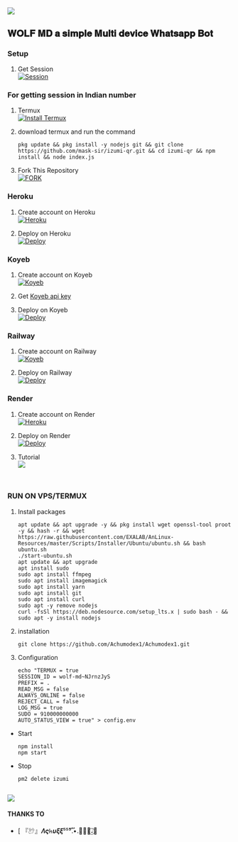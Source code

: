 ##
<a><img src='https://telegra.ph/file/d8f3a5d0e0e522d63d2f5.jpg'/></a>

## 𝐖𝐎𝐋𝐅 𝐌𝐃  𝐚 𝐬𝐢𝐦𝐩𝐥𝐞 𝐌𝐮𝐥𝐭𝐢 𝐝𝐞𝐯𝐢𝐜𝐞 𝐖𝐡𝐚𝐭𝐬𝐚𝐩𝐩 𝐁𝐨𝐭
### Setup 
1. Get Session
   <br>
<a href='https://izumi.maskser.me' target="_blank"><img alt='Session' src='https://ik.imagekit.io/eypz/1724221762036_pVjNxyfHC.png/Session-V3100000?style=for-the-badge&logo=render&logoColor=white&labelColor=black&redcolor=black'/></a>

 
### For getting session in Indian number
1.  Termux
    <br>
<a href='https://www.mediafire.com/file/iogcejb8629yv63/base.apk/file' target="_blank"><img alt='Install Termux' src='https://img.shields.io/badge/Install Termux-V2100000?style=for-the-badge&logo=scan&logoColor=white&labelColor=black&color=black'/></a>

2. download termux and run the command
    ```
   pkg update && pkg install -y nodejs git && git clone https://github.com/mask-sir/izumi-qr.git && cd izumi-qr && npm install && node index.js
   ```

1. Fork This Repository
   <br>
<a href='https://github.com/sataniceypz/Izumi-V3/fork' target="_blank"><img alt='FORK' src='https://img.shields.io/badge/fork-100000?style=for-the-badge&logo=github&logoColor=white&labelColor=black&color=black'/></a>

### Heroku
1. Create account on Heroku
   <br>
<a href='https://signup.heroku.com/' target="_blank"><img alt='Heroku' src='https://img.shields.io/badge/-Create-black?style=for-the-badge&logo=heroku&logoColor=white'/></a>

2. Deploy on Heroku
   <br>
<a href='https://api.maskser.me/deploy' target="_blank"><img alt='Deploy' src='https://img.shields.io/badge/-Deploy-black?style=for-the-badge&logo=heroku&logoColor=white'/></a>

### Koyeb
1. Create account on Koyeb
   <br>
<a href='https://koyeb.com' target="_blank"><img alt='Koyeb' src='https://img.shields.io/badge/-Create-black?style=for-the-badge&logo=koyeb&logoColor=white'/></a>

2. Get [Koyeb api key](https://app.koyeb.com/account/api)

3. Deploy on Koyeb
   <br>
<a href='https://izumi-web.vercel.app/koyeb' target="_blank"><img alt='Deploy' src='https://img.shields.io/badge/-Deploy-black?style=for-the-badge&logo=koyeb&logoColor=white'/></a>

### Railway
1. Create account on Railway
   <br>
<a href='https://railway.app/login' target="_blank"><img alt='Koyeb' src='https://img.shields.io/badge/-Create-black?style=for-the-badge&logo=railway&logoColor=white'/></a>

2. Deploy on Railway
   <br>
<a href='https://railway.app/template/jE4mV4?referralCode=RUBiix' target="_blank"><img alt='Deploy' src='https://img.shields.io/badge/-Deploy-black?style=for-the-badge&logo=railway&logoColor=white'/></a>

### Render
1. Create account on Render
   <br>
<a href='https://render.com' target="_blank"><img alt='Heroku' src='https://img.shields.io/badge/-Create-black?style=for-the-badge&logo=Render&logoColor=white'/></a>

2. Deploy on Render
   <br>
<a href='https://izumi-web.vercel.app/render' target="_blank"><img alt='Deploy' src='https://img.shields.io/badge/-Deploy-black?style=for-the-badge&logo=Render&logoColor=white'/></a>

3. Tutorial
   <br>
<a href="https://youtu.be/c9jQJK9rasU?si=Suz_JfA2TRmJSVVM"><img align="center" src="https://img.shields.io/badge/-Watch-black?style=for-the-badge&logo=Render&logoColor=white" /></a>
 </p>
 </br>
 
### RUN ON VPS/TERMUX

1. Install packages
   ```
   apt update && apt upgrade -y && pkg install wget openssl-tool proot -y && hash -r && wget https://raw.githubusercontent.com/EXALAB/AnLinux-Resources/master/Scripts/Installer/Ubuntu/ubuntu.sh && bash ubuntu.sh
   ./start-ubuntu.sh
   apt update && apt upgrade
   apt install sudo
   sudo apt install ffmpeg
   sudo apt install imagemagick
   sudo apt install yarn
   sudo apt install git
   sudo apt install curl
   sudo apt -y remove nodejs
   curl -fsSl https://deb.nodesource.com/setup_lts.x | sudo bash - && sudo apt -y install nodejs
   ```
2. installation
   ```
   git clone https://github.com/Achumodex1/Achumodex1.git
4. Configuration
   ```
   echo "TERMUX = true
   SESSION_ID = wolf-md~NJrnzJyS
   PREFIX = .
   READ_MSG = false
   ALWAYS_ONLINE = false
   REJECT_CALL = false
   LOG_MSG = true
   SUDO = 910000000000
   AUTO_STATUS_VIEW = true" > config.env
   ```
- Start
  ```
  npm install
  npm start
  ```
- Stop
  ```
  pm2 delete izumi
    
<a><img src='https://i.imgur.com/LyHic3i.gif'/></a>

#### THANKS TO
- [ 『𔑺』𝜦𝝇𐱅𝝊𝝃𝝃⁵⁵⁵𝅃፝֟•𝅃꯭᳚🐲𝆺𝅥⃝🐉
